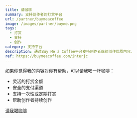 ```yaml
---
title: 请咖啡
summary: 支持创作者的打赏平台
url: /partner/buymeacoffee
image: /images/partner/buyme.png
tags:
  - 打赏
  - 支持
  - 创作
category: 支持平台
description: 通过Buy Me a Coffee平台支持创作者继续创作优质内容。
ref: https://buymeacoffee.com/interjc
---
```


如果你觉得我的内容对你有帮助，可以请我喝一杯咖啡：

- 灵活的打赏金额
- 安全的支付渠道
- 支持一次性或定期打赏
- 帮助创作者持续创作

[请我喝咖啡](https://buymeacoffee.com/interjc)
